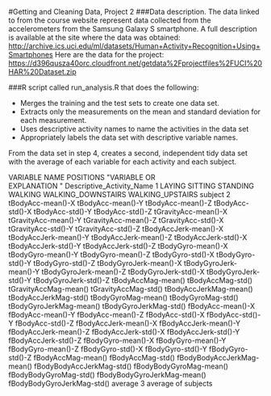 #Getting and Cleaning Data, Project 2
###Data description.
The data linked to from the course website represent data collected from the accelerometers from the Samsung
Galaxy S smartphone. A full description is available at the site where the data was obtained:
    http://archive.ics.uci.edu/ml/datasets/Human+Activity+Recognition+Using+Smartphones
Here are the data for the project:
  https://d396qusza40orc.cloudfront.net/getdata%2Fprojectfiles%2FUCI%20HAR%20Dataset.zip

###R script called run_analysis.R that does the following:
* Merges the training and the test sets to create one data set.
* Extracts only the measurements on the mean and standard deviation for each measurement.
* Uses descriptive activity names to name the activities in the data set
* Appropriately labels the data set with descriptive variable names.

From the data set in step 4, creates a second, independent tidy data set with the average of each variable for each activity and each subject.

VARIABLE NAME	POSITIONS	"VARIABLE OR                  
EXPLANATION "
Descriptive_Activity_Name	1	LAYING
		SITTING
		STANDING
		WALKING
		WALKING_DOWNSTAIRS
		WALKING_UPSTAIRS
subject	2	           tBodyAcc-mean()-X 
		           tBodyAcc-mean()-Y 
		           tBodyAcc-mean()-Z 
		            tBodyAcc-std()-X 
		            tBodyAcc-std()-Y 
		            tBodyAcc-std()-Z 
		        tGravityAcc-mean()-X 
		        tGravityAcc-mean()-Y 
		        tGravityAcc-mean()-Z 
		         tGravityAcc-std()-X 
		         tGravityAcc-std()-Y 
		         tGravityAcc-std()-Z 
		       tBodyAccJerk-mean()-X 
		       tBodyAccJerk-mean()-Y 
		       tBodyAccJerk-mean()-Z 
		        tBodyAccJerk-std()-X 
		        tBodyAccJerk-std()-Y 
		        tBodyAccJerk-std()-Z 
		          tBodyGyro-mean()-X 
		          tBodyGyro-mean()-Y 
		          tBodyGyro-mean()-Z 
		           tBodyGyro-std()-X 
		           tBodyGyro-std()-Y 
		           tBodyGyro-std()-Z 
		      tBodyGyroJerk-mean()-X 
		      tBodyGyroJerk-mean()-Y 
		      tBodyGyroJerk-mean()-Z 
		       tBodyGyroJerk-std()-X 
		       tBodyGyroJerk-std()-Y 
		       tBodyGyroJerk-std()-Z 
		          tBodyAccMag-mean() 
		           tBodyAccMag-std() 
		       tGravityAccMag-mean() 
		        tGravityAccMag-std() 
		      tBodyAccJerkMag-mean() 
		       tBodyAccJerkMag-std() 
		         tBodyGyroMag-mean() 
		          tBodyGyroMag-std() 
		     tBodyGyroJerkMag-mean() 
		      tBodyGyroJerkMag-std() 
		           fBodyAcc-mean()-X 
		           fBodyAcc-mean()-Y 
		           fBodyAcc-mean()-Z 
		            fBodyAcc-std()-X 
		            fBodyAcc-std()-Y 
		            fBodyAcc-std()-Z 
		       fBodyAccJerk-mean()-X 
		       fBodyAccJerk-mean()-Y 
		       fBodyAccJerk-mean()-Z 
		        fBodyAccJerk-std()-X 
		        fBodyAccJerk-std()-Y 
		        fBodyAccJerk-std()-Z 
		          fBodyGyro-mean()-X 
		          fBodyGyro-mean()-Y 
		          fBodyGyro-mean()-Z 
		           fBodyGyro-std()-X 
		           fBodyGyro-std()-Y 
		           fBodyGyro-std()-Z 
		          fBodyAccMag-mean() 
		           fBodyAccMag-std() 
		  fBodyBodyAccJerkMag-mean() 
		   fBodyBodyAccJerkMag-std() 
		     fBodyBodyGyroMag-mean() 
		      fBodyBodyGyroMag-std() 
		 fBodyBodyGyroJerkMag-mean() 
		  fBodyBodyGyroJerkMag-std() 
average	3	average of subjects
